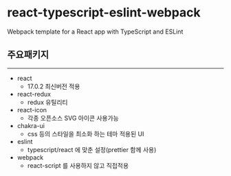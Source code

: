 # react-typescript-eslint-webpack

Webpack template for a React app with TypeScript and ESLint

## 주요패키지

<hr />

* react
    * 17.0.2 최신버전 적용
* react-redux
    * redux 유틸리티
* react-icon
    * 각종 오픈소스 SVG 아이콘 사용가능
* chakra-ui
    * css 등의 스타일을 최소화 하는 테마 적용된 UI
* eslint
    * typescript/react 에 맞춘 설정(prettier 함께 사용)
* webpack
    * react-script 를 사용하지 않고 직접적용
